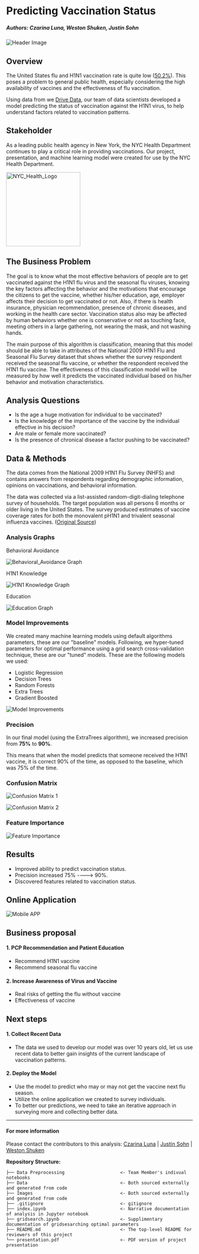 # Predicting Vaccination Status
##### Authors: Czarina Luna, Weston Shuken, Justin Sohn

![Header Image](images/notebook_image.png)


## Overview
The United States flu and H1N1 vaccination rate is quite low ([50.2%](https://www.cdc.gov/flu/fluvaxview/coverage-2021estimates.htm)). This poses a problem to general public health, especially considering the high availability of vaccines and the effectiveness of flu vaccination. 

Using data from we [Drive Data](https://www.drivendata.org/competitions/66/flu-shot-learning/data/), our team of data scientists developed a model predicting the status of vaccination against the H1N1 virus, to help understand factors related to vaccination patterns.

## Stakeholder
As a leading public health agency in New York, the NYC Health Department continues to play a critical role in providing vaccinations. Our project, presentation, and machine learning model were created for use by the NYC Health Department. 

<img src="https://cdn.iccaastoria.org/wp-content/uploads/2020/05/13105526/nyc-health-logo.png" alt="NYC_Health_Logo" width="200"/>


## The Business Problem 
The goal is to know what the most effective behaviors of people are to get vaccinated against the H1N1 flu virus and the seasonal flu viruses, knowing the key factors affecting the behavior and the motivations that encourage the citizens to get the vaccine, whether his/her education, age, employer affects their decision to get vaccinated or not. Also, if there is health insurance, physician recommendation, presence of chronic diseases, and working in the health care sector. Vaccination status also may be affected by human behaviors whether one is conservative or not as touching face, meeting others in a large gathering, not wearing the mask, and not washing hands.

The main purpose of this algorithm is classification, meaning that this model should be able to take in attributes of the National 2009 H1N1 Flu and Seasonal Flu Survey dataset that shows whether the survey respondent received the seasonal flu vaccine, or whether the respondent received the H1N1 flu vaccine. The effectiveness of this classification model will be measured by how well it predicts the vaccinated individual based on his/her behavior and motivation characteristics.

## Analysis Questions 
-	Is the age a huge motivation for individual to be vaccinated?
-	Is the knowledge of the importance of the vaccine by the individual effective in his decision?
-	Are male or female more vaccinated?
-	Is the presence of chronical disease a factor pushing to be vaccinated?

## Data & Methods
The data comes from the National 2009 H1N1 Flu Survey (NHFS) and contains answers from respondents regarding demographic information, opinions on vaccinations, and behavioral information.

The data was collected via a list-assisted random-digit-dialing telephone survey of households. The target population was all persons 6 months or older living in the United States. The survey produced estimates of vaccine coverage rates for both the monovalent pH1N1 and trivalent seasonal influenza vaccines. ([Original Source](https://ftp.cdc.gov/pub/health_statistics/NCHS/Datasets/nis/NHFS/NHFSPUF_README.TXT)) 

### Analysis Graphs

Behavioral Avoidance

![Behavioral_Avoidance Graph](images/behavioral.png)

H1N1 Knowledge

![H1N1 Knowledge Graph](images/h1n1.png)

Education

![Education Graph](images/education.png)

### Model Improvements
We created many machine learning models using default algorithms parameters, these are our "baseline" models. Following, we hyper-tuned parameters for optimal performance using a grid search cross-validation technique, these are our "tuned" models. These are the following models we used:
  - Logistic Regression
  - Decision Trees
  - Random Forests
  - Extra Trees
  - Gradient Boosted
  
![Model Improvements](images/modelimprovements_2.png)

### Precision
In our final model (using the ExtraTrees algorithm), we increased precision from **75%** to **90%**.

This means that when the model predicts that someone received the H1N1 vaccine, it is correct 90% of the time, as opposed to the baseline, which was 75% of the time. 

### Confusion Matrix

![Confusion Matrix 1](images/matrix1.png)

![Confusion Matrix 2]()

### Feature Importance

![Feature Importance]()

## Results
  - Improved ability to predict vaccination status.
  - Precision increased 75% ----> 90%.
  - Discovered features related to vaccination status.

## Online Application
![Mobile APP](images/MobileAPP.png)

## Business proposal
#### 1. PCP Recommendation and Patient Education
  - Recommend H1N1 vaccine
  - Recommend seasonal flu vaccine
#### 2. Increase Awareness of Virus and Vaccine
  - Real risks of getting the flu without vaccine
  - Effectiveness of vaccine

## Next steps
#### 1. Collect Recent Data
  - The data we used to develop our model was over 10 years old, let us use recent data to better gain insights of the current landscape of vaccination patterns.
#### 2. Deploy the Model
  - Use the model to predict who may or may not get the vaccine next flu season.
  - Utilize the online application we created to survey individuals. 
  - To better our predictions, we need to take an iterative approach in surveying more and collecting better data.

---

#### For more information
Please contact the contributors to this analysis: 
[Czarina Luna](https://www.linkedin.com/in/czarinagluna) |
[Justin Sohn](https://www.linkedin.com/in/justin-sohn-689901193/) |
[Weston Shuken](https://www.linkedin.com/in/westonshuken/)


**Repository Structure:**
```
├── Data Preprocessing                     <- Team Member's indivual notebooks 
├── Data                                   <- Both sourced externally and generated from code 
├── Images                                 <- Both sourced externally and generated from code 
├── .gitignore                             <- gitignore 
├── index.ipynb                            <- Narrative documentation of analysis in Jupyter notebook
├── gridsearch.ipynb                       <- Supplimentary documentation of gridsesarching optimal parameters
├── README.md                              <- The top-level README for reviewers of this project
└── presentation.pdf                       <- PDF version of project presentation
